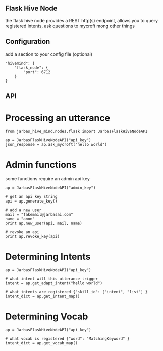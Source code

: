 ## Flask Hive Node

the flask hive node provides a REST http(s) endpoint, allows you to query registered intents, ask questions to mycroft mong other things

## Configuration

add a section to your config file (optional)

    "hivemind": {
        "flask_node": {
            "port": 6712
        }
    }

## API

# Processing an utterance

    from jarbas_hive_mind.nodes.flask import JarbasFlaskHiveNodeAPI

    ap = JarbasFlaskHiveNodeAPI("api_key")
    json_response = ap.ask_mycroft("hello world")

# Admin functions

some functions require an admin api key

    ap = JarbasFlaskHiveNodeAPI("admin_key")

    # get an api key string
    api = ap.generate_key()

    # add a new user
    mail = "fakemail@jarbasai.com"
    name = "anon"
    print ap.new_user(api, mail, name)

    # revoke an api
    print ap.revoke_key(api)

# Determining Intents

    ap = JarbasFlaskHiveNodeAPI("api_key")

    # what intent will this utterance trigger
    intent = ap.get_adapt_intent("hello world")

    # what intents are registered {"skill_id": ["intent", "list"] }
    intent_dict = ap.get_intent_map()

# Determining Vocab

    ap = JarbasFlaskHiveNodeAPI("api_key")

    # what vocab is registered {"word": "MatchingKeyword" }
    intent_dict = ap.get_vocab_map()
